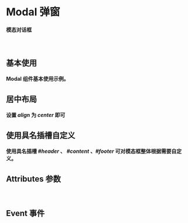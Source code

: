 <script setup>
import demo1 from './demo1.vue'
import demo2 from './demo2.vue'
import demo3 from './demo3.vue'
import Attributes from './Attributes.vue'
import Event from './Events.vue'
import preview from '@/components/preview.vue'
</script>

# Modal 弹窗

#### 模态对话框

<br/>

## 基本使用

#### Modal 组件基本使用示例。

<div class="componetnsBox">
  <demo1/>
</div>
<preview compName="modal" demoName="demo1"/>

## 居中布局

#### 设置 _align_ 为 _center_ 即可

<div class="componetnsBox">
  <demo2/>
</div>
<preview compName="modal" demoName="demo2"/>

## 使用具名插槽自定义

#### 使用具名插槽 _#header_ 、 _#content_ 、_#footer_ 可对模态框整体根据需要自定义。

<div class="componetnsBox">
  <demo3/>
</div>
<preview compName="modal" demoName="demo3"/>

## Attributes 参数

<Attributes/>
<br/>

## Event 事件

<Event/>
<br/>
